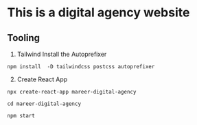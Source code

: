 # This is a digital agency website  

## Tooling
 1. Tailwind 
 Install the Autoprefixer 
 
 `npm install  -D tailwindcss postcss autoprefixer `
 
 2. Create React App 


 `npx create-react-app mareer-digital-agency `
 
 `cd mareer-digital-agency`
 
 `npm start` 

